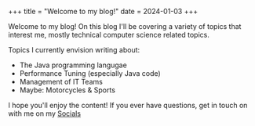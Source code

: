 +++
title = "Welcome to my blog!"
date = 2024-01-03
+++

Welcome to my blog! On this blog I'll be covering a variety of topics that interest me, mostly technical computer science related topics.

Topics I currently envision writing about:
* The Java programming langugae
* Performance Tuning (especially Java code)
* Management of IT Teams
* Maybe: Motorcycles & Sports

I hope you'll enjoy the content! If you ever have questions, get in touch on with me on my [Socials](/#socials)